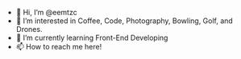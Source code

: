 - 👋 Hi, I’m @eemtzc
- 👀 I’m interested in Coffee, Code, Photography, Bowling, Golf, and Drones.
- 🌱 I’m currently learning Front-End Developing
- 📫 How to reach me here!

<!---
eemtzc/eemtzc is a ✨ special ✨ repository because its `README.md` (this file) appears on your GitHub profile.
You can click the Preview link to take a look at your changes.
--->
